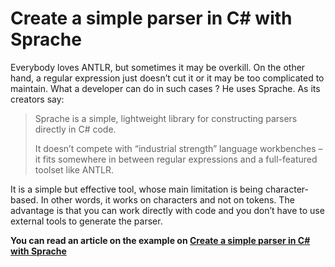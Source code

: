 # Create a simple parser in C# with Sprache 

Everybody loves ANTLR, but sometimes it may be overkill. On the other hand, a regular expression just doesn’t cut it or it may be too complicated to maintain. What a developer can do in such cases ? He uses Sprache. As its creators say:

> Sprache is a simple, lightweight library for constructing parsers directly in C# code.
>
> It doesn’t compete with “industrial strength” language workbenches – it fits somewhere in between regular expressions and a full-featured toolset like ANTLR.

It is a simple but effective tool, whose main limitation is being character-based. In other words, it works on characters and not on tokens. The advantage is that you can work directly with code and you don’t have to use external tools to generate the parser.

**You can read an article on the example on [Create a simple parser in C# with Sprache](https://tomassetti.me/create-simple-parser-c-sprache/)**
